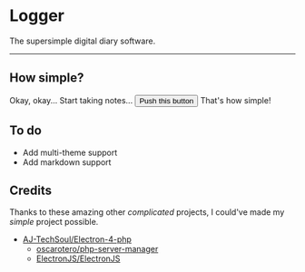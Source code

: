 # Logger

The supersimple digital diary software.

-----

## How simple?
Okay, okay... Start taking notes... <button>Push this button</button>
That's how simple!

## To do
- Add multi-theme support
- Add markdown support


## Credits
Thanks to these amazing other _complicated_ projects, I could've made my _simple_ project possible.
- [AJ-TechSoul/Electron-4-php](https://github.com/AJ-TechSoul/ELECTRON-4-PHP/)
    - [oscarotero/php-server-manager](https://github.com/oscarotero/php-server-manager)
    - [ElectronJS/ElectronJS](https://electronjs.org/)
